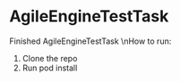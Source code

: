 # AgileEngineTestTask 

Finished AgileEngineTestTask 
\nHow to run: 
1. Clone the repo 
2. Run pod install
